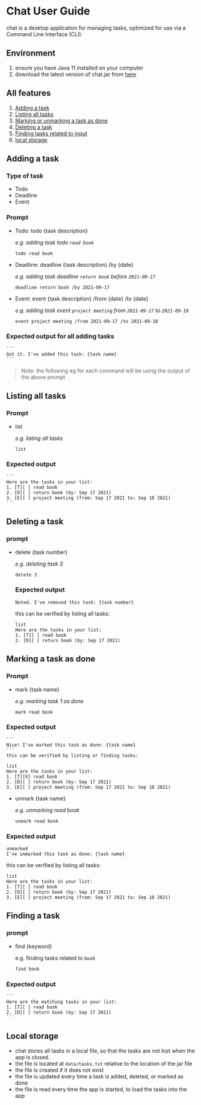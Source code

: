 # Chat User Guide

chat is a desktop application for managing tasks, optimized for use via a Command Line Interface (CLI). 

## Environment

1. ensure you have Java 11 installed on your computer
2. download the latest version of chat.jar from [here](https://github.com/SeaHogs/ip/releases/download/A-Release/Chat.jar)

## All features

1. [Adding a task](#adding-a-task)
2. [Listing all tasks](#listing-all-tasks)
3. [Marking or unmarking a task as done](#marking-a-task-as-done)
4. [Deleting a task](#deleting-a-task)
5. [Finding tasks related to input](#finding-a-task)
6. [local storage](#local-storage)


## Adding a task
### Type of task
- Todo
- Deadline
- Event

### Prompt
- Todo: todo {task description}

    _e.g. adding task todo `read book`_
    ```
    todo read book
    ```

- Deadline: deadline {task description} /by {date}

    _e.g. adding task deadline `return book` before `2021-09-17`_
    ```
    deadline return book /by 2021-09-17
    ```
  
- Event: event {task description} /from {date} /to {date}

    _e.g. adding task event `project meeting` from `2021-09-17` to `2021-09-18`_
    ```
    event project meeting /from 2021-09-17 /to 2021-09-18
    ```
### Expected output for all adding tasks
    ```
    Got it. I've added this task: {task name}
    ```
> Note: the following eg for each command will be using the output of the above prompt

## Listing all tasks
### Prompt
- list

    _e.g. listing all tasks_
    ```
    list
    ```
### Expected output
    ```
    Here are the tasks in your list:
    1. [T][ ] read book
    2. [D][ ] return book (by: Sep 17 2021)
    3. [E][ ] project meeting (from: Sep 17 2021 to: Sep 18 2021)
    ```

## Deleting a task
### prompt
- delete {task number}

    _e.g. deleting task 3_
    ```
    delete 3
    ```
    ### Expected output
    ```
    Noted. I've removed this task: {task number}
    ```
    this can be verified by listing all tasks:
    ```
    list
    Here are the tasks in your list:
    1. [T][ ] read book
    2. [D][ ] return book (by: Sep 17 2021)
    ```

## Marking a task as done
### Prompt
- mark {task name}

    _e.g. marking task 1 as done_
    ```
    mark read book
    ```
### Expected output
    ```
    Nice! I've marked this task as done: {task name}
    ```
    this can be verified by listing or finding tasks:
  ```
  list
  Here are the tasks in your list:
  1. [T][X] read book
  2. [D][ ] return book (by: Sep 17 2021)
  3. [E][ ] project meeting (from: Sep 17 2021 to: Sep 18 2021)
  ```

- unmark {task name}

  _e.g. unmarking read book_
  ```
  unmark read book
  ```
### Expected output
  ```
  unmarked 
  I've unmarked this task as done: {task name}
  ```
  this can be verified by listing all tasks:
  ```
  list
  Here are the tasks in your list:
  1. [T][ ] read book
  2. [D][ ] return book (by: Sep 17 2021)
  3. [E][ ] project meeting (from: Sep 17 2021 to: Sep 18 2021)
  ```

## Finding a task
### prompt
- find {keyword}

    e.g. finding tasks related to `book`
    ```
    find book
    ```
### Expected output
    ```
    Here are the matching tasks in your list:
    1. [T][ ] read book
    2. [D][ ] return book (by: Sep 17 2021)
    ```

## Local storage
- chat stores all tasks in a local file, so that the tasks are not lost when the app is closed.
- the file is located at `data/tasks.txt` relative to the location of the jar file
- the file is created if it does not exist
- the file is updated every time a task is added, deleted, or marked as done
- the file is read every time the app is started, to load the tasks into the app